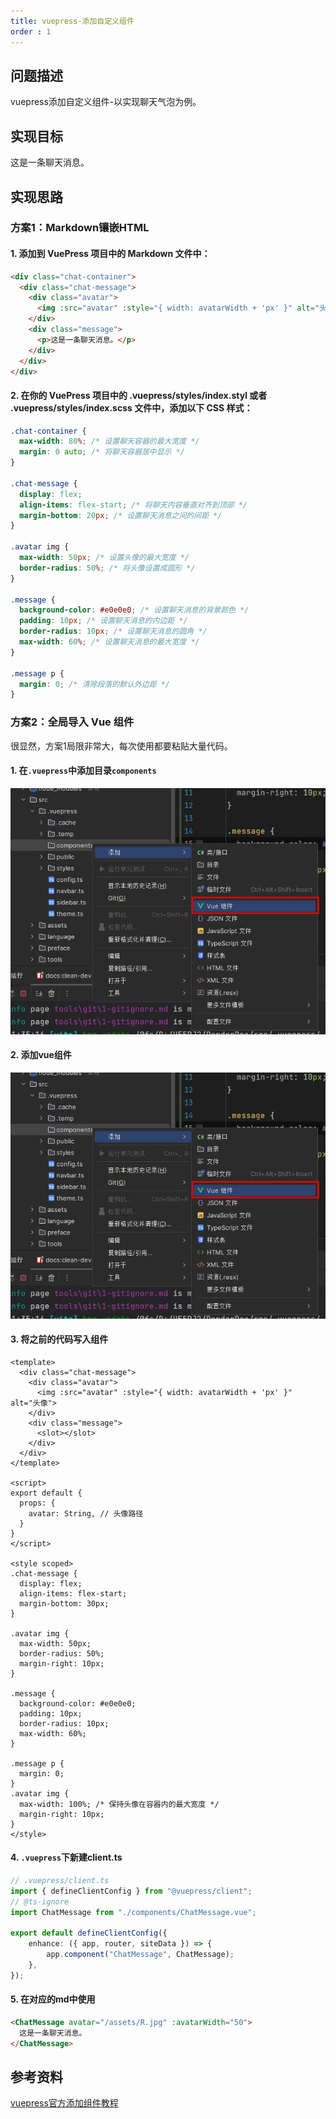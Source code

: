 ```yaml
---
title: vuepress-添加自定义组件
order : 1
---
```


## 问题描述

vuepress添加自定义组件-以实现聊天气泡为例。

## 实现目标
<ChatMessage avatar="/assets/emoji/ybk.png" :avatarWidth="40">
  这是一条聊天消息。
</ChatMessage>

## 实现思路

### 方案1：Markdown镶嵌HTML

#### 1. 添加到 VuePress 项目中的 Markdown 文件中：
``` markdown
<div class="chat-container">
  <div class="chat-message">
    <div class="avatar">
      <img :src="avatar" :style="{ width: avatarWidth + 'px' }" alt="头像">
    </div>
    <div class="message">
      <p>这是一条聊天消息。</p>
    </div>
  </div>
</div>

```
#### 2. 在你的 VuePress 项目中的 .vuepress/styles/index.styl 或者 .vuepress/styles/index.scss 文件中，添加以下 CSS 样式：
``` css
.chat-container {
  max-width: 80%; /* 设置聊天容器的最大宽度 */
  margin: 0 auto; /* 将聊天容器居中显示 */
}

.chat-message {
  display: flex;
  align-items: flex-start; /* 将聊天内容垂直对齐到顶部 */
  margin-bottom: 20px; /* 设置聊天消息之间的间距 */
}

.avatar img {
  max-width: 50px; /* 设置头像的最大宽度 */
  border-radius: 50%; /* 将头像设置成圆形 */
}

.message {
  background-color: #e0e0e0; /* 设置聊天消息的背景颜色 */
  padding: 10px; /* 设置聊天消息的内边距 */
  border-radius: 10px; /* 设置聊天消息的圆角 */
  max-width: 60%; /* 设置聊天消息的最大宽度 */
}

.message p {
  margin: 0; /* 清除段落的默认外边距 */
}
```
### 方案2：全局导入 Vue 组件

<ChatMessage avatar="/assets/emoji/ybk.png" :avatarWidth="40">
很显然，方案1局限非常大，每次使用都要粘贴大量代码。
</ChatMessage>

#### 1. 在`.vuepress`中添加目录`components`

![add vue comps.jpg](assets%2Fadd%20vue%20comps.jpg)

#### 2. 添加vue组件

![add vue comps.jpg](assets%2Fadd%20vue%20comps.jpg)

#### 3. 将之前的代码写入组件

``` vue
<template>
  <div class="chat-message">
    <div class="avatar">
      <img :src="avatar" :style="{ width: avatarWidth + 'px' }" alt="头像">
    </div>
    <div class="message">
      <slot></slot>
    </div>
  </div>
</template>

<script>
export default {
  props: {
    avatar: String, // 头像路径
  }
}
</script>

<style scoped>
.chat-message {
  display: flex;
  align-items: flex-start;
  margin-bottom: 30px;
}

.avatar img {
  max-width: 50px;
  border-radius: 50%;
  margin-right: 10px;
}

.message {
  background-color: #e0e0e0;
  padding: 10px;
  border-radius: 10px;
  max-width: 60%;
}

.message p {
  margin: 0;
}
.avatar img {
  max-width: 100%; /* 保持头像在容器内的最大宽度 */
  margin-right: 10px;
}
</style>

```

#### 4. `.vuepress`下新建client.ts

```ts
// .vuepress/client.ts
import { defineClientConfig } from "@vuepress/client";
// @ts-ignore
import ChatMessage from "./components/ChatMessage.vue";

export default defineClientConfig({
    enhance: ({ app, router, siteData }) => {
        app.component("ChatMessage", ChatMessage);
    },
});

```
#### 5. 在对应的md中使用

```markdown
<ChatMessage avatar="/assets/R.jpg" :avatarWidth="50">
  这是一条聊天消息。
</ChatMessage>
```

## 参考资料
[vuepress官方添加组件教程](https://vuejs.press/zh/reference/plugin/register-components.html)
